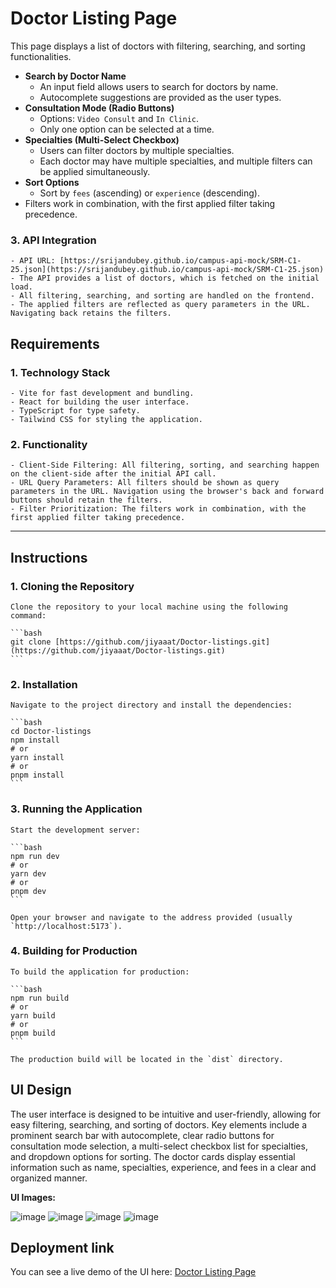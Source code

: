 # Doctor Listing Page


This page displays a list of doctors with filtering, searching, and sorting functionalities.

- **Search by Doctor Name**
    - An input field allows users to search for doctors by name.
    - Autocomplete suggestions are provided as the user types.
- **Consultation Mode (Radio Buttons)**
    - Options: `Video Consult` and `In Clinic`.
    - Only one option can be selected at a time.
- **Specialties (Multi-Select Checkbox)**
    - Users can filter doctors by multiple specialties.
    - Each doctor may have multiple specialties, and multiple filters can be applied simultaneously.
- **Sort Options**
    - Sort by `fees` (ascending) or `experience` (descending).
- Filters work in combination, with the first applied filter taking precedence.

### 3. **API Integration**
    - API URL: [https://srijandubey.github.io/campus-api-mock/SRM-C1-25.json](https://srijandubey.github.io/campus-api-mock/SRM-C1-25.json)
    - The API provides a list of doctors, which is fetched on the initial load.
    - All filtering, searching, and sorting are handled on the frontend.
    - The applied filters are reflected as query parameters in the URL. Navigating back retains the filters.

## Requirements

### 1. **Technology Stack**
    - Vite for fast development and bundling.
    - React for building the user interface.
    - TypeScript for type safety.
    - Tailwind CSS for styling the application.

### 2. **Functionality**
    - Client-Side Filtering: All filtering, sorting, and searching happen on the client-side after the initial API call.
    - URL Query Parameters: All filters should be shown as query parameters in the URL. Navigation using the browser's back and forward buttons should retain the filters.
    - Filter Prioritization: The filters work in combination, with the first applied filter taking precedence.

---

## Instructions

### 1. **Cloning the Repository**

    Clone the repository to your local machine using the following command:

    ```bash
    git clone [https://github.com/jiyaaat/Doctor-listings.git](https://github.com/jiyaaat/Doctor-listings.git)
    ```

### 2. **Installation**

    Navigate to the project directory and install the dependencies:

    ```bash
    cd Doctor-listings
    npm install
    # or
    yarn install
    # or
    pnpm install
    ```

### 3. **Running the Application**

    Start the development server:

    ```bash
    npm run dev
    # or
    yarn dev
    # or
    pnpm dev
    ```

    Open your browser and navigate to the address provided (usually `http://localhost:5173`).

### 4. **Building for Production**

    To build the application for production:

    ```bash
    npm run build
    # or
    yarn build
    # or
    pnpm build
    ```

    The production build will be located in the `dist` directory.
    
## UI Design

The user interface is designed to be intuitive and user-friendly, allowing for easy filtering, searching, and sorting of doctors. Key elements include a prominent search bar with autocomplete, clear radio buttons for consultation mode selection, a multi-select checkbox list for specialties, and dropdown options for sorting. The doctor cards display essential information such as name, specialties, experience, and fees in a clear and organized manner.

**UI Images:**

![image](https://github.com/user-attachments/assets/9f5d72cb-1f44-40b3-934a-6fdf62666a78)
![image](https://github.com/user-attachments/assets/cb2fbf5b-17cc-4a37-b74d-be4d346e93b0)
![image](https://github.com/user-attachments/assets/a31f2b97-e42b-409e-9901-52d87f679daf)
![image](https://github.com/user-attachments/assets/c671b3e6-2a55-4943-867d-e2f6161a753c)

## Deployment link
You can see a live demo of the UI here: [Doctor Listing Page](https://doctor-listings-jiya.netlify.app/)

